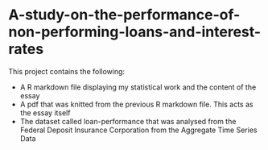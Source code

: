 # A-study-on-the-performance-of-non-performing-loans-and-interest-rates

This project contains the following: 

- A R markdown file displaying my statistical work and the content of the essay
- A pdf that was knitted from the previous R markdown file. This acts as the essay itself
- The dataset called loan-performance that was analysed from the Federal Deposit Insurance Corporation from the Aggregate Time Series Data
